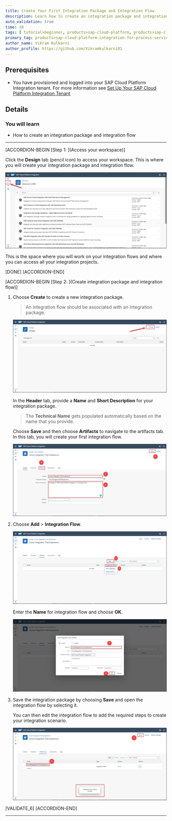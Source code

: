 ```yaml
---
title: Create Your First Integration Package and Integration Flow
description: Learn how to create an integration package and integration flow.
auto_validation: true
time: 10
tags: [ tutorial>beginner, products>sap-cloud-platform, products>sap-cloud-platform-connectivity, products>sap-cloud-platform-for-the-cloud-foundry-environment]
primary_tag: products>sap-cloud-platform-integration-for-process-services
author_name: Vikram Kulkarni
author_profile: https://github.com/Vikramkulkarni01
---
```


## Prerequisites
- You have provisioned and logged into your SAP Cloud Platform Integration tenant. For more information see [Set Up Your SAP Cloud Platform Integration Tenant](cp-starter-integration-cpi-onboard-subscribe)

## Details
### You will learn
  - How to create an integration package and integration flow

---

[ACCORDION-BEGIN [Step 1: ](Access your workspace)]

Click the **Design** tab (pencil icon) to access your workspace. This is where you will create your integration package and integration flow.

![Access workspace](1.1.access-workspace.png)

This is the space where you will work on your integration flows and where you can access all your integration projects.

[DONE]
[ACCORDION-END]

[ACCORDION-BEGIN [Step 2: ](Create integration package and integration flow)]

1. Choose **Create** to create a new integration package.

    >An integration flow should be associated with an integration package.

    ![Create integration package](2.1.create-integration-package.png)

    In the **Header** tab, provide a **Name** and **Short Description** for your integration package.

    >The **Technical Name** gets populated automatically based on the name that you provide.

    Choose **Save** and then choose **Artifacts** to navigate to the artifacts tab. In this tab, you will create your first integration flow.

    ![Provide package details and navigate to artifacts](2.2.enter-integration-package.details.png)

2. Choose **Add** > **Integration Flow**.

    ![Add integration flow artifact](2.3.add-integration-flow.png)

    Enter the **Name** for integration flow and choose **OK**.

    ![Enter integration flow details and confirm](2.4.enter-iflow-details.png)

3. Save the integration package by choosing **Save** and open the integration flow by selecting it.

    You can then edit the integration flow to add the required steps to create your integration scenario.

    ![Save integration package and open integration flow](2.5.save-open-iflow.png)


[VALIDATE_6]
[ACCORDION-END]

---
